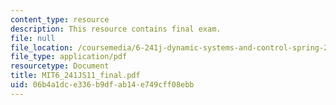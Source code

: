 ```yaml
---
content_type: resource
description: This resource contains final exam.
file: null
file_location: /coursemedia/6-241j-dynamic-systems-and-control-spring-2011/06b4a1dce336b9dfab14e749cff08ebb_MIT6_241JS11_final.pdf
file_type: application/pdf
resourcetype: Document
title: MIT6_241JS11_final.pdf
uid: 06b4a1dc-e336-b9df-ab14-e749cff08ebb
---
```


